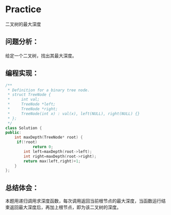 # Practice
二叉树的最大深度
## 问题分析：
#### 
给定一个二叉树，找出其最大深度。
## 编程实现：
```C++
/**
 * Definition for a binary tree node.
 * struct TreeNode {
 *     int val;
 *     TreeNode *left;
 *     TreeNode *right;
 *     TreeNode(int x) : val(x), left(NULL), right(NULL) {}
 * };
 */
class Solution {
public:
    int maxDepth(TreeNode* root) {
     if(!root)
            return 0;
        int left=maxDepth(root->left);
        int right=maxDepth(root->right);
        return max(left,right)+1;
    }   
};
```
## 总结体会：
本题用递归调用求深度函数，每次调用返回当前根节点的最大深度，当函数运行结束返回最大深度后，再加上根节点，即为该二叉树的深度。